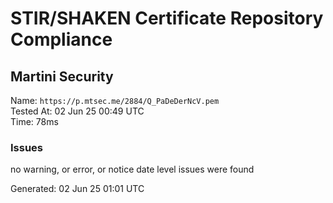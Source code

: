 # STIR/SHAKEN Certificate Repository Compliance

## Martini Security

Name: `https://p.mtsec.me/2884/Q_PaDeDerNcV.pem`\
Tested At: 02 Jun 25 00:49 UTC\
Time: 78ms

### Issues

no warning, or error, or notice date level issues were found

Generated: 02 Jun 25 01:01 UTC